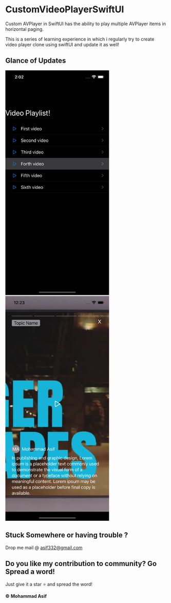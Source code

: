 # CustomVideoPlayerSwiftUI
Custom AVPlayer in SwiftUI has the ability to play multiple AVPlayer items in horizontal paging.

This is a series of learning experience in which i regularly try to create video player clone using swiftUI and update it as well!

## Glance of Updates

<img src="https://github.com/Asif332/CustomVideoPlayerSwiftUI/blob/master/CustomAVPlayerWithTabView/playlist.png" height="700">

<img src="https://github.com/Asif332/CustomVideoPlayerSwiftUI/blob/master/CustomAVPlayerWithTabView/CustomVideoPlayer.png" height="700">

## Stuck Somewhere or having trouble ?
Drop me mail @ asif332@gmail.com

## Do you like my contribution to community? Go Spread a word!
Just give it a star ⭐️ and spread the word!

**©** **Mohammad Asif** 
